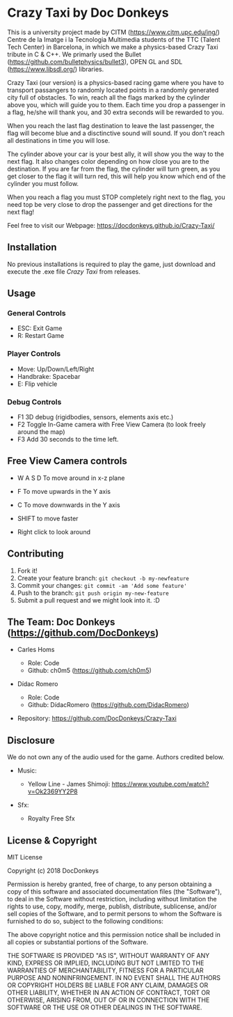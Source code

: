 ﻿# Crazy Taxi by Doc Donkeys
This is a university project made by CITM (https://www.citm.upc.edu/ing/) Centre de la Imatge i la Tecnologia Multimedia students of the TTC (Talent Tech Center) in Barcelona, in which we make a physics-based Crazy Taxi tribute in C & C++. We primarly used the Bullet (https://github.com/bulletphysics/bullet3), OPEN GL and SDL (https://www.libsdl.org/) libraries.

Crazy Taxi (our version) is a physics-based racing game where you have to transport passangers to randomly located points in a randomly generated city full of obstacles.
To win, reach all the flags marked by the cylinder above you, which will guide you to them. Each time you drop a passenger in a flag, he/she will thank you, and 30 extra seconds
will be rewarded to you.

When you reach the last flag destination to leave the last passenger, the flag will become blue and a disctinctive sound will sound.
If you don't reach all destinations in time you will lose.

The cylinder above your car is your best ally, it will show you the way to the next flag. It also changes color depending on how close you are to the destination.
If you are far from the flag, the cylinder will turn green, as you get closer to the flag it will turn red, this will help you know which end
of the cylinder you must follow.

When you reach a flag you must STOP completely right next to the flag, you need top be very close to drop the passenger and get directions for the next flag!

Feel free to visit our Webpage: https://docdonkeys.github.io/Crazy-Taxi/

## Installation
No previous installations is required to play the game, just download and execute the .exe file *Crazy Taxi* from releases.

## Usage
### General Controls
* ESC: Exit Game
* R: Restart Game

### Player Controls
* Move: Up/Down/Left/Right
* Handbrake: Spacebar
* E: Flip vehicle

### Debug Controls
* F1 3D debug (rigidbodies, sensors, elements axis etc.)
* F2 Toggle In-Game camera with Free View Camera (to look freely around the map)
* F3 Add 30 seconds to the time left.

## Free View Camera controls
* W A S D To move around in x-z plane
* F To move upwards in the Y axis
* C To move downwards in the Y axis
* SHIFT to move faster

* Right click to look around

## Contributing
1. Fork it!
2. Create your feature branch: `git checkout -b my-newfeature`
3. Commit your changes: `git commit -am 'Add some
feature'`
4. Push to the branch: `git push origin my-new-feature`
5. Submit a pull request and we might look into it. :D

## The Team: Doc Donkeys (https://github.com/DocDonkeys)
* Carles Homs 
  * Role: Code
  * Github: ch0m5 (https://github.com/ch0m5)

* Dídac Romero
  * Role: Code
  * Github: DídacRomero (https://github.com/DidacRomero)

* Repository: https://github.com/DocDonkeys/Crazy-Taxi

## Disclosure
We do not own any of the audio used for the game. Authors credited below.

* Music:
	* Yellow Line - James Shimoji: https://www.youtube.com/watch?v=Ok2369YY2P8

* Sfx:
	* Royalty Free Sfx

## License & Copyright 

MIT License

Copyright (c) 2018 DocDonkeys

Permission is hereby granted, free of charge, to any person obtaining a copy
of this software and associated documentation files (the "Software"), to deal
in the Software without restriction, including without limitation the rights
to use, copy, modify, merge, publish, distribute, sublicense, and/or sell
copies of the Software, and to permit persons to whom the Software is
furnished to do so, subject to the following conditions:

The above copyright notice and this permission notice shall be included in all
copies or substantial portions of the Software.

THE SOFTWARE IS PROVIDED "AS IS", WITHOUT WARRANTY OF ANY KIND, EXPRESS OR
IMPLIED, INCLUDING BUT NOT LIMITED TO THE WARRANTIES OF MERCHANTABILITY,
FITNESS FOR A PARTICULAR PURPOSE AND NONINFRINGEMENT. IN NO EVENT SHALL THE
AUTHORS OR COPYRIGHT HOLDERS BE LIABLE FOR ANY CLAIM, DAMAGES OR OTHER
LIABILITY, WHETHER IN AN ACTION OF CONTRACT, TORT OR OTHERWISE, ARISING FROM,
OUT OF OR IN CONNECTION WITH THE SOFTWARE OR THE USE OR OTHER DEALINGS IN THE
SOFTWARE.